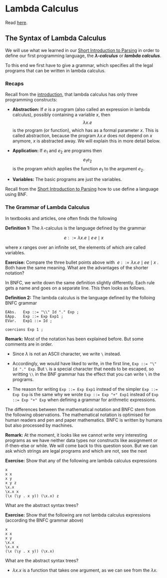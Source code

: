 # Lambda Calculus

Read [here](https://hackmd.io/eIL-haCIS7-q1ja8LAXy-Q?view).

## The Syntax of Lambda Calculus

We will use what we learned in our [Short Introduction to Parsing]() in order to define our first programming language, the ***$\lambda$-calculus*** or ***lambda calculus***.

To this end we first have to give a grammar, which specifies all the legal programs that can be written in lambda calculus.

### Recaps

Recall from the [introduction](), that lambda calculus has only three programming constructs:

- **Abstraction:** If $e$ is a program (also called an expression in lambda calculus), possibly containing a variable $x$, then
$$\lambda x.e$$ is the program (or function), which has as a formal parameter $x$. This is called abstraction, because the program $\lambda x.e$ does not depend on $x$ anymore, $x$ is abstracted away. We will explain this in more detail below.

- **Application:** If $e_1$ and $e_2$ are programs then $$ e_1 e_2$$ is the program which applies the function $e_1$ to the argument $e_2$.

- **Variables:** The basic programs are just the variables.



Recall from the [Short Introduction to Parsing]() how to use define a language using BNF.

### The Grammar of Lambda Calculus

In textbooks and articles, one often finds the following 

**Definition 1:** The $\lambda$-calculus is the language defined by the grammar

$$ e ::= \lambda x.e \mid e\, e \mid x$$

where $x$ ranges over an infinite set, the elements of which are called variables.

**Exercise:** Compare the three bullet points above with $\ e ::= \lambda x.e \mid e e \mid x\ .$ Both have the same meaning. What are the advantages of the shorter notation? 

In BNFC, we write down the same definition slightly differently. Each rule gets a name and goes on a separate line. This then looks as follows.

**Definition 2:** The lambda calculus is the language defined by the folloing BNFC grammar

    EAbs.   Exp ::= "\\" Id "." Exp ;  
    EApp.   Exp ::= Exp Exp1 ; 
    EVar.   Exp1 ::= Id ;
    
    coercions Exp 1 ;
    
**Remark:** Most of the notation has been explained before. But some comments are in order. 

- Since $\lambda$ is not an ASCII character, we write `\` instead.

- Accordingly, we would have liked to write, in the first line, `Exp ::= "\" Id "." Exp`. But `\` is a special character that needs to be escaped, so writting `\\` in the BNF grammar has the effect that you can write `\` in the programs. 

- The reason for writing `Exp ::= Exp Exp1` instead of the simpler `Exp ::= Exp Exp` is the same why we wrote `Exp ::= Exp "+" Exp1` instead of `Exp ::= Exp "+" Exp` when defining a grammar for arithmetic expressions.

The differences between the mathematical notation and BNFC stem from the following observations. The mathematical notation is optimised for human readers and pen and paper mathematics. BNFC is written by humans but also processed by machines. 

**Remark:** At the moment, it looks like we cannot write very interesting programs as we have neither data types nor constructs like assignment or if-then-else or while. We will come back to this question soon. But we can ask which strings are legal programs and which are not, see the next

**Exercise:** Show that any of the following are lambda calculus expressions

    x
    x x
    x y
    x y z 
    \x.x
    \x.x x
    (\x (\y . x y)) (\x.x) z
    
What are the abstract syntax trees? 

**Exercise:** Show that the following are not lambda calculus expressions (according the BNFC grammar above)

    x
    x x
    x y
    \x.x
    \x.x x
    (\x (\y . x y)) (\x.x)
    
What are the abstract syntax trees? 
- $\lambda x. x$ is a function that takes one argument, as we can see from the $\lambda x$. 
